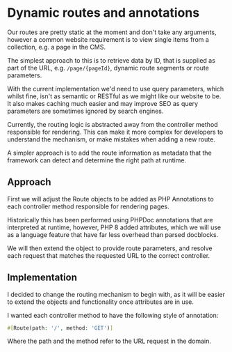 # Dynamic routes and annotations

Our routes are pretty static at the moment and don't take any arguments,
however a common website requirement is to view single items from a collection,
e.g. a page in the CMS. 

The simplest approach to this is to retrieve data by ID, that is supplied
as part of the URL, e.g. `/page/{pageId}`, dynamic route segments or route parameters.

With the current implementation we'd need to use query parameters, which 
whilst fine, isn't as semantic or RESTful as we might like our website to
be. It also makes caching much easier and may improve SEO as query parameters
are sometimes ignored by search engines.

Currently, the routing logic is abstracted away from the controller method
responsible for rendering. This can make it more complex for developers
to understand the mechanism, or make mistakes when adding a new route.

A simpler approach is to add the route information as metadata that the
framework can detect and determine the right path at runtime.

## Approach

First we will adjust the Route objects to be added as PHP Annotations to
each controller method responsible for rendering pages.

Historically this has been performed using PHPDoc annotations that are
interpreted at runtime, however, PHP 8 added attributes, which we will use
as a language feature that have far less overhead than parsed docblocks.

We will then extend the object to provide route parameters, and resolve
each request that matches the requested URL to the correct controller.

## Implementation

I decided to change the routing mechanism to begin with, as it will
be easier to extend the objects and functionality once attributes are
in use.

I wanted each controller method to have the following style of annotation:

```php
#[Route(path: '/', method: 'GET')]
```

Where the path and the method refer to the URL request in the domain.